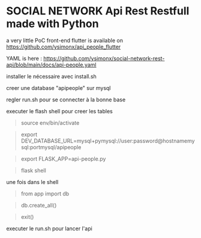 # SOCIAL NETWORK Api Rest Restfull made with Python

a very little PoC front-end flutter is available on https://github.com/ysimonx/api_people_flutter


YAML is here : https://github.com/ysimonx/social-network-rest-api/blob/main/docs/api-people.yaml


installer le nécessaire avec install.sh

creer une database "apipeople" sur mysql

regler run.sh pour se connecter à la bonne base

executer le flash shell pour creer les tables

>source env/bin/activate

>export DEV_DATABASE_URL=mysql+pymysql://user:password@hostnamemysql:portmysql/apipeople

>export FLASK_APP=api-people.py

>flask shell

une fois dans le shell


>from app import db

>db.create_all()

>exit()



executer le run.sh pour lancer l'api
